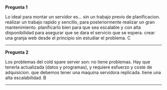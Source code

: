**Pregunta 1**

<pregunta>
  <enunciado>Lo ideal para montar un servidor es...</enunciado>
  <opcionA>sin un trabajo previo de planificacion.</opcionA>
  <opcionB>realizar un trabajo rapido y sencillo, para posteriormente realizar un gran mantenimiento.</opcionB>
  <opcionC>planificarlo bien para que sea escalable y con alta disponibilidad para asegurar que se dara el servicio que se espera.</opcionC>
  <opcionD>crear una granja web desde el principio sin estudiar el problema.</opcionD>
  <solucion>C</solucion>
</pregunta>

*****************************************************************
**Pregunta 2**

<pregunta>
  <enunciado>Los problemas del cold spare server son:</enunciado>
  <opcionA>no tiene problemas.</opcionA>
  <opcionB>Hay que tenerla actualizada (datos y programas), y requiere esfuerzo y coste de adquisicion.</opcionB>
  <opcionC>que debemos tener una maquina servidora replicada.</opcionC>
  <opcionD>tiene una alta escalabilidad.</opcionD>
  <solucion>B</solucion>
</pregunta>

******************************************************************